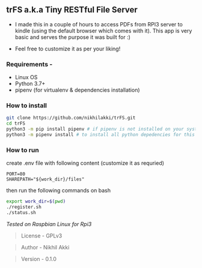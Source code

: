 ## trFS a.k.a Tiny RESTful File Server

* I made this in a couple of hours to access PDFs from RPI3 server to kindle (using the default browser which comes with it).
This app is very basic and serves the purpose it was built for :)

* Feel free to customize it as per your liking! 

### Requirements -

- Linux OS
- Python 3.7+
- pipenv (for virtualenv & dependencies installation)

### How to install

```bash
git clone https://github.com/nikhilakki/trFS.git
cd trFS
python3 -m pip install pipenv # if pipenv is not installed on your system
python3 -m pipenv install # to install all python depedencies for this app
```

### How to run

create .env file with following content (customize it as requried)
```
PORT=80
SHAREPATH="${work_dir}/files"
```
then run the following commands on bash

```bash
export work_dir=$(pwd)
./register.sh
./status.sh
```

*Tested on Raspbian Linux for Rpi3*

> License - GPLv3

> Author - Nikhil Akki

> Version - 0.1.0